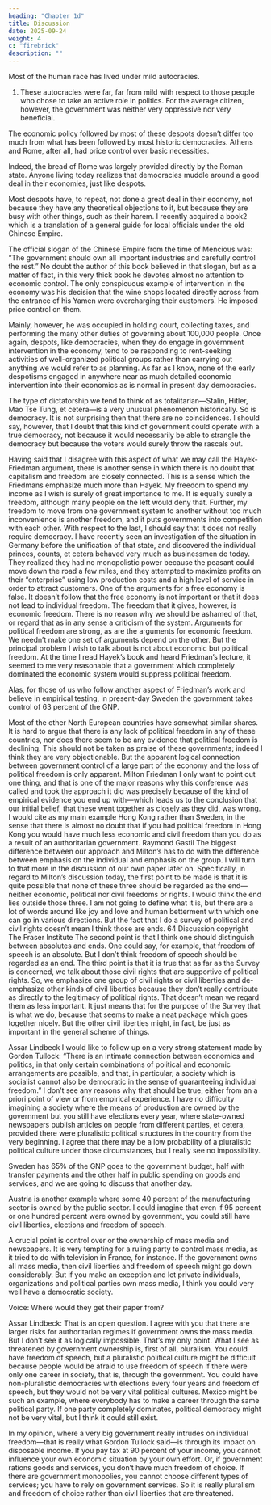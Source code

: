 ```yaml
---
heading: "Chapter 1d"
title: Discussion
date: 2025-09-24
weight: 4
c: "firebrick"
description: ""
---
```



Most of the human race has lived under mild autocracies.

1) These autocracies were far, far from mild with respect to those people who chose to take an active role in politics. For the
average citizen, however, the government was neither very oppressive nor
very beneficial.

The economic policy followed by most of these despots doesn’t
differ too much from what has been followed by most historic democracies. Athens and Rome, after all, had price control over basic necessities.

Indeed, the bread of Rome was largely provided directly by the Roman
state. Anyone living today realizes that democracies muddle around a good
deal in their economies, just like despots.

Most despots have, to repeat, not done a great deal in their economy,
not because they have any theoretical objections to it, but because they are
busy with other things, such as their harem. I recently acquired a book2
which is a translation of a general guide for local officials under the old
Chinese Empire. 

The official slogan of the Chinese Empire from the time
of Mencious was: “The government should own all important industries and carefully control the rest.” No doubt the author of this book believed in that slogan, but as a matter of fact, in this very thick book he devotes
almost no attention to economic control. The only conspicuous example of
intervention in the economy was his decision that the wine shops located
directly across from the entrance of his Yamen were overcharging their
customers. He imposed price control on them.

Mainly, however, he was occupied in holding court, collecting taxes,
and performing the many other duties of governing about 100,000 people.
Once again, despots, like democracies, when they do engage in government intervention in the economy, tend to be responding to rent-seeking activities of well-organized political groups rather than carrying out anything we would refer to as planning. As far as I know, none of the early
despotisms engaged in anywhere near as much detailed economic intervention into their economics as is normal in present day democracies.

The type of dictatorship we tend to think of as totalitarian—Stalin, Hitler, Mao Tse Tung, et cetera—is a very unusual
phenomenon historically. So is democracy. It is not surprising then that
there are no coincidences. I should say, however, that I doubt that this
kind of government could operate with a true democracy, not because it
would necessarily be able to strangle the democracy but because the voters
would surely throw the rascals out.

Having said that I disagree with this aspect of what we may call the
Hayek-Friedman argument, there is another sense in which there is no
doubt that capitalism and freedom are closely connected. This is a sense
which the Friedmans emphasize much more than Hayek. My freedom to
spend my income as I wish is surely of great importance to me. It is
equally surely a freedom, although many people on the left would deny
that. Further, my freedom to move from one government system to another
without too much inconvenience is another freedom, and it puts governments into competition with each other.
With respect to the last, I should say that it does not really require democracy. I have recently seen an investigation of the situation in Germany before the unification of that state, and discovered the individual princes,
counts, et cetera behaved very much as businessmen do today. They realized they had no monopolistic power because the peasant could move
down the road a few miles, and they attempted to maximize profits on
their “enterprise” using low production costs and a high level of service in
order to attract customers.
One of the arguments for a free economy is false. It doesn’t follow that
the free economy is not important or that it does not lead to individual
freedom. The freedom that it gives, however, is economic freedom. There is no reason why we should be ashamed of that, or regard that as in any sense a criticism of the system. Arguments for political freedom are
strong, as are the arguments for economic freedom. We needn’t make one
set of arguments depend on the other.
But the principal problem I wish to talk about is not about economic but
political freedom. At the time I read Hayek’s book and heard Friedman’s
lecture, it seemed to me very reasonable that a government which completely dominated the economic system would suppress political freedom.


Alas, for those of us who follow another aspect of Friedman’s work and
believe in empirical testing, in present-day Sweden the government takes
control of 63 percent of the GNP. 

Most of the other North European countries have somewhat similar shares. It is hard to argue that there is any lack of political freedom in any of these countries, nor does there seem to
be any evidence that political freedom is declining. This should not be
taken as praise of these governments; indeed I think they are very objectionable. But the apparent logical connection between government control of a large part of the economy and the loss of political freedom is only apparent.
Milton Friedman I only want to point out one thing, and that is one of
the major reasons why this conference was called and took the approach it
did was precisely because of the kind of empirical evidence you end up
with—which leads us to the conclusion that our initial belief, that these
went together as closely as they did, was wrong. I would cite as my main
example Hong Kong rather than Sweden, in the sense that there is almost
no doubt that if you had political freedom in Hong Kong you would have
much less economic and civil freedom than you do as a result of an authoritarian government.
Raymond Gastil The biggest difference between our approach and Milton’s has to do with the difference between emphasis on the individual and
emphasis on the group. I will turn to that more in the discussion of our
own paper later on.
Specifically, in regard to Milton’s discussion today, the first point to be
made is that it is quite possible that none of these three should be regarded
as the end—neither economic, political nor civil freedoms or rights. I
would think the end lies outside those three. I am not going to define what
it is, but there are a lot of words around like joy and love and human betterment with which one can go in various directions. But the fact that I do
a survey of political and civil rights doesn’t mean I think those are ends.
64 Discussion
copyright The Fraser Institute
The second point is that I think one should distinguish between absolutes and ends. One could say, for example, that freedom of speech is an
absolute. But I don’t think freedom of speech should be regarded as an
end.
The third point is that it is true that as far as the Survey is concerned,
we talk about those civil rights that are supportive of political rights. So,
we emphasize one group of civil rights or civil liberties and de-emphasize
other kinds of civil liberties because they don’t really contribute as directly
to the legitimacy of political rights. That doesn’t mean we regard them as
less important. It just means that for the purpose of the Survey that is what
we do, because that seems to make a neat package which goes together
nicely. But the other civil liberties might, in fact, be just as important in
the general scheme of things.

Assar Lindbeck I would like to follow up on a very strong statement
made by Gordon Tullock: “There is an intimate connection between economics and politics, in that only certain combinations of political and economic arrangements are possible, and that, in particular, a society
which is socialist cannot also be democratic in the sense of guaranteeing
individual freedom.” I don’t see any reasons why that should be true, either from an a priori point of view or from empirical experience. I have no difficulty imagining a society where the means of production are owned
by the government but you still have elections every year, where
state-owned newspapers publish articles on people from different parties,
et cetera, provided there were pluralistic political structures in the country
from the very beginning. I agree that there may be a low probability of a
pluralistic political culture under those circumstances, but I really see no
impossibility.

Sweden has 65% of the GNP goes to the government budget, half with transfer payments and the
other half in public spending on goods and services, and we are going to
discuss that another day. 

Austria is another example where some 40 percent of the manufacturing sector is owned by the public sector. I could imagine that even if 95 percent or one hundred percent were owned by government, you could still have civil liberties, elections and freedom of speech.

A crucial point is control over or the ownership of mass media and
newspapers. It is very tempting for a ruling party to control mass media,
as it tried to do with television in France, for instance. If the government
owns all mass media, then civil liberties and freedom of speech might go
down considerably. But if you make an exception and let private individuals, organizations and political parties own mass media, I think you could
very well have a democratic society.


Voice: Where would they get their paper from?

Assar Lindbeck: That is an open question. I agree with you that there are
larger risks for authoritarian regimes if government owns the mass media.
But I don’t see it as logically impossible. That’s my only point.
What I see as threatened by government ownership is, first of all, pluralism. You could have freedom of speech, but a pluralistic political
culture might be difficult because people would be afraid to use freedom
of speech if there were only one career in society, that is, through the government. You could have non-pluralistic democracies with elections every
four years and freedom of speech, but they would not be very vital political cultures. Mexico might be such an example, where everybody has to
make a career through the same political party. If one party completely
dominates, political democracy might not be very vital, but I think it could
still exist.

In my opinion, where a very big government really intrudes on individual freedom—that is really what Gordon Tullock said—is through its
impact on disposable income. If you pay tax at 90 percent of your income,
you cannot influence your own economic situation by your own effort. Or,
if government rations goods and services, you don’t have much freedom
of choice. If there are government monopolies, you cannot choose different types of services; you have to rely on government services. So it is
really pluralism and freedom of choice rather than civil liberties that are
threatened.

